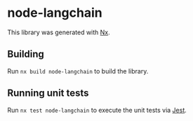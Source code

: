 # node-langchain

This library was generated with [Nx](https://nx.dev).

## Building

Run `nx build node-langchain` to build the library.

## Running unit tests

Run `nx test node-langchain` to execute the unit tests via [Jest](https://jestjs.io).
